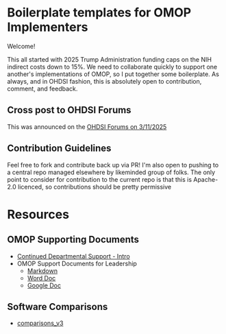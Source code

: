 

# Boilerplate templates for OMOP Implementers

Welcome! 

This all started with 2025 Trump Administration funding caps on the NIH indirect costs down to 15%. We need to collaborate quickly to support one another's implementations of OMOP, so I put together some boilerplate. As always, and in OHDSI fashion, this is absolutely open to contribution, comment, and feedback.

## Cross post to OHDSI Forums

This was announced on the [OHDSI Forums on 3/11/2025](https://forums.ohdsi.org/t/local-omop-support-boilerplate-given-nih-funding-cuts/23423)

## Contribution Guidelines
Feel free to fork and contribute back up via PR! I'm also open to pushing to a central repo managed elsewhere by likeminded group of folks. The only point to consider for contribution to the current repo is that this is Apache-2.0 licenced, so contributions should be pretty permissive

# Resources

## OMOP Supporting Documents
- [Continued Departmental Support - Intro](/continued-departmental-support/readme.md)
- OMOP Support Documents for Leadership
  - [Markdown](/continued-departmental-support/omop_support.md)
  - [Word Doc](/continued-departmental-support/omop_support.docx)
  - [Google Doc](https://drive.google.com/drive/folders/1uHjSk8gUO85d_lx4dQHyaTDAvG8slJAT?usp=sharing)

## Software Comparisons
- [comparisons_v3](/software_comparison/comparisons_v3.html)
